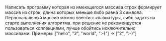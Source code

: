 Написать программу которая из имеющегося массива строк формирует массив из строк, длина которых меньше либо равна 3 символа. 
Первоначальный массив можно ввести с клавиатуры, либо задать на старте выполнения алгоритма. 
при решение не рекомендуется пользоваться коллекциями, лучше обойтись исключительно массивами. 
Примеры: ["hello", "2", "world", ":-)"] -> ["2", ":-)"]


